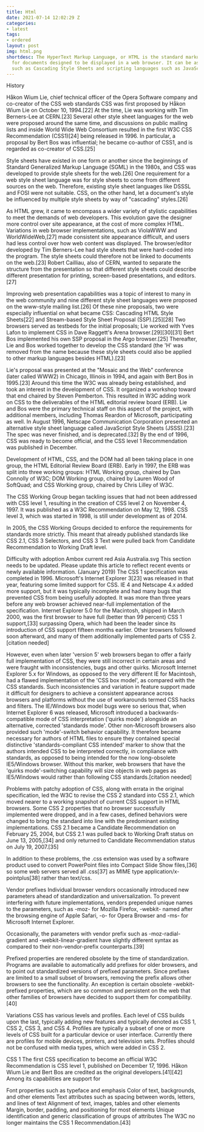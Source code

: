 ```yaml
---
title: Html
date: 2021-07-14 12:02:29 Z
categories:
- latest
tags:
- ordered
layout: post
img: html.png
shortdesc: The HyperText Markup Language, or HTML is the standard markup language
  for documents designed to be displayed in a web browser. It can be assisted by technologies
  such as Cascading Style Sheets and scripting languages such as JavaScript
---
```


History

Håkon Wium Lie, chief technical officer of the Opera Software company and co-creator of the CSS web standards
CSS was first proposed by Håkon Wium Lie on October 10, 1994.[22] At the time, Lie was working with Tim Berners-Lee at CERN.[23] Several other style sheet languages for the web were proposed around the same time, and discussions on public mailing lists and inside World Wide Web Consortium resulted in the first W3C CSS Recommendation (CSS1)[24] being released in 1996. In particular, a proposal by Bert Bos was influential; he became co-author of CSS1, and is regarded as co-creator of CSS.[25]

Style sheets have existed in one form or another since the beginnings of Standard Generalized Markup Language (SGML) in the 1980s, and CSS was developed to provide style sheets for the web.[26] One requirement for a web style sheet language was for style sheets to come from different sources on the web. Therefore, existing style sheet languages like DSSSL and FOSI were not suitable. CSS, on the other hand, let a document's style be influenced by multiple style sheets by way of "cascading" styles.[26]

As HTML grew, it came to encompass a wider variety of stylistic capabilities to meet the demands of web developers. This evolution gave the designer more control over site appearance, at the cost of more complex HTML. Variations in web browser implementations, such as ViolaWWW and WorldWideWeb,[27] made consistent site appearance difficult, and users had less control over how web content was displayed. The browser/editor developed by Tim Berners-Lee had style sheets that were hard-coded into the program. The style sheets could therefore not be linked to documents on the web.[23] Robert Cailliau, also of CERN, wanted to separate the structure from the presentation so that different style sheets could describe different presentation for printing, screen-based presentations, and editors.[27]

Improving web presentation capabilities was a topic of interest to many in the web community and nine different style sheet languages were proposed on the www-style mailing list.[26] Of these nine proposals, two were especially influential on what became CSS: Cascading HTML Style Sheets[22] and Stream-based Style Sheet Proposal (SSP).[25][28] Two browsers served as testbeds for the initial proposals; Lie worked with Yves Lafon to implement CSS in Dave Raggett's Arena browser.[29][30][31] Bert Bos implemented his own SSP proposal in the Argo browser.[25] Thereafter, Lie and Bos worked together to develop the CSS standard (the 'H' was removed from the name because these style sheets could also be applied to other markup languages besides HTML).[23]

Lie's proposal was presented at the "Mosaic and the Web" conference (later called WWW2) in Chicago, Illinois in 1994, and again with Bert Bos in 1995.[23] Around this time the W3C was already being established, and took an interest in the development of CSS. It organized a workshop toward that end chaired by Steven Pemberton. This resulted in W3C adding work on CSS to the deliverables of the HTML editorial review board (ERB). Lie and Bos were the primary technical staff on this aspect of the project, with additional members, including Thomas Reardon of Microsoft, participating as well. In August 1996, Netscape Communication Corporation presented an alternative style sheet language called JavaScript Style Sheets (JSSS).[23] The spec was never finished, and is deprecated.[32] By the end of 1996, CSS was ready to become official, and the CSS level 1 Recommendation was published in December.

Development of HTML, CSS, and the DOM had all been taking place in one group, the HTML Editorial Review Board (ERB). Early in 1997, the ERB was split into three working groups: HTML Working group, chaired by Dan Connolly of W3C; DOM Working group, chaired by Lauren Wood of SoftQuad; and CSS Working group, chaired by Chris Lilley of W3C.

The CSS Working Group began tackling issues that had not been addressed with CSS level 1, resulting in the creation of CSS level 2 on November 4, 1997. It was published as a W3C Recommendation on May 12, 1998. CSS level 3, which was started in 1998, is still under development as of 2014.

In 2005, the CSS Working Groups decided to enforce the requirements for standards more strictly. This meant that already published standards like CSS 2.1, CSS 3 Selectors, and CSS 3 Text were pulled back from Candidate Recommendation to Working Draft level.


Difficulty with adoption
Ambox current red Asia Australia.svg
This section needs to be updated. Please update this article to reflect recent events or newly available information. (January 2019)
The CSS 1 specification was completed in 1996. Microsoft's Internet Explorer 3[23] was released in that year, featuring some limited support for CSS. IE 4 and Netscape 4.x added more support, but it was typically incomplete and had many bugs that prevented CSS from being usefully adopted. It was more than three years before any web browser achieved near-full implementation of the specification. Internet Explorer 5.0 for the Macintosh, shipped in March 2000, was the first browser to have full (better than 99 percent) CSS 1 support,[33] surpassing Opera, which had been the leader since its introduction of CSS support fifteen months earlier. Other browsers followed soon afterward, and many of them additionally implemented parts of CSS 2.[citation needed]

However, even when later 'version 5' web browsers began to offer a fairly full implementation of CSS, they were still incorrect in certain areas and were fraught with inconsistencies, bugs and other quirks. Microsoft Internet Explorer 5.x for Windows, as opposed to the very different IE for Macintosh, had a flawed implementation of the 'CSS box model', as compared with the CSS standards. Such inconsistencies and variation in feature support made it difficult for designers to achieve a consistent appearance across browsers and platforms without the use of workarounds termed CSS hacks and filters. The IE/Windows box model bugs were so serious that, when Internet Explorer 6 was released, Microsoft introduced a backwards-compatible mode of CSS interpretation ('quirks mode') alongside an alternative, corrected 'standards mode'. Other non-Microsoft browsers also provided such 'mode'-switch behavior capability. It therefore became necessary for authors of HTML files to ensure they contained special distinctive 'standards-compliant CSS intended' marker to show that the authors intended CSS to be interpreted correctly, in compliance with standards, as opposed to being intended for the now long-obsolete IE5/Windows browser. Without this marker, web browsers that have the 'quirks mode'-switching capability will size objects in web pages as IE5/Windows would rather than following CSS standards.[citation needed]

Problems with patchy adoption of CSS, along with errata in the original specification, led the W3C to revise the CSS 2 standard into CSS 2.1, which moved nearer to a working snapshot of current CSS support in HTML browsers. Some CSS 2 properties that no browser successfully implemented were dropped, and in a few cases, defined behaviors were changed to bring the standard into line with the predominant existing implementations. CSS 2.1 became a Candidate Recommendation on February 25, 2004, but CSS 2.1 was pulled back to Working Draft status on June 13, 2005,[34] and only returned to Candidate Recommendation status on July 19, 2007.[35]

In addition to these problems, the .css extension was used by a software product used to convert PowerPoint files into Compact Slide Show files,[36] so some web servers served all .css[37] as MIME type application/x-pointplus[38] rather than text/css.

Vendor prefixes
Individual browser vendors occasionally introduced new parameters ahead of standardization and universalization. To prevent interfering with future implementations, vendors prepended unique names to the parameters, such as -moz- for Mozilla Firefox, -webkit- named after the browsing engine of Apple Safari, -o- for Opera Browser and -ms- for Microsoft Internet Explorer.

Occasionally, the parameters with vendor prefix such as -moz-radial-gradient and -webkit-linear-gradient have slightly different syntax as compared to their non-vendor-prefix counterparts.[39]

Prefixed properties are rendered obsolete by the time of standardization. Programs are available to automatically add prefixes for older browsers, and to point out standardized versions of prefixed parameters. Since prefixes are limited to a small subset of browsers, removing the prefix allows other browsers to see the functionality. An exception is certain obsolete -webkit- prefixed properties, which are so common and persistent on the web that other families of browsers have decided to support them for compatibility.[40]

Variations
CSS has various levels and profiles. Each level of CSS builds upon the last, typically adding new features and typically denoted as CSS 1, CSS 2, CSS 3, and CSS 4. Profiles are typically a subset of one or more levels of CSS built for a particular device or user interface. Currently there are profiles for mobile devices, printers, and television sets. Profiles should not be confused with media types, which were added in CSS 2.

CSS 1
The first CSS specification to become an official W3C Recommendation is CSS level 1, published on December 17, 1996. Håkon Wium Lie and Bert Bos are credited as the original developers.[41][42] Among its capabilities are support for

Font properties such as typeface and emphasis
Color of text, backgrounds, and other elements
Text attributes such as spacing between words, letters, and lines of text
Alignment of text, images, tables and other elements
Margin, border, padding, and positioning for most elements
Unique identification and generic classification of groups of attributes
The W3C no longer maintains the CSS 1 Recommendation.[43]